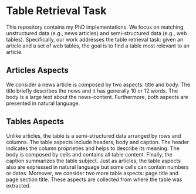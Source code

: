 # Table Retrieval Task

This repository contains my PhD implementations. We focus on matching unstructured data (e.g., news articles) and semi-structured data (e.g., web tables). Specifically, our work addresses the table retrieval task: given an article and a set of web tables, the goal is to find a table most relevant to an article.

## Articles Aspects

We consider a news article is composed by two aspects: title and body. The title briefly describes the news and it has generally 10 or 12 words. The body is a large text about the news-content. Furthermore, both aspects are presented in natural language.

## Tables Aspects

Unlike articles, the table is a semi-structured data arranged by rows and columns. The table aspects include headers, body and caption. The header indicates the column proprieties and helps to describe its meaning.  The body is composed by cells and contains all table content. Finally, the caption summarizes the table subject. Just as articles, the table aspects also are expressed in natural language but some cells can contain numbers or dates. Moreover, we consider two more table aspects: page title and page section title. These aspects are collected from where the table was extracted.
